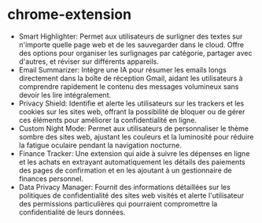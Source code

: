 # chrome-extension


- Smart Highlighter: Permet aux utilisateurs de surligner des textes sur n'importe quelle page web et de les sauvegarder dans le cloud. Offre des options pour organiser les surlignages par catégorie, partager avec d'autres, et réviser sur différents appareils.
- Email Summarizer: Intègre une IA pour résumer les emails longs directement dans la boîte de réception Gmail, aidant les utilisateurs à comprendre rapidement le contenu des messages volumineux sans devoir les lire intégralement.
- Privacy Shield: Identifie et alerte les utilisateurs sur les trackers et les cookies sur les sites web, offrant la possibilité de bloquer ou de gérer ces éléments pour améliorer la confidentialité en ligne.
- Custom Night Mode: Permet aux utilisateurs de personnaliser le thème sombre des sites web, ajustant les couleurs et la luminosité pour réduire la fatigue oculaire pendant la navigation nocturne.
- Finance Tracker: Une extension qui aide à suivre les dépenses en ligne et les achats en extrayant automatiquement les détails des paiements des pages de confirmation et en les ajoutant à un gestionnaire de finances personnel.
- Data Privacy Manager: Fournit des informations détaillées sur les politiques de confidentialité des sites web visités et alerte l'utilisateur des permissions particulières qui pourraient compromettre la confidentialité de leurs données.

